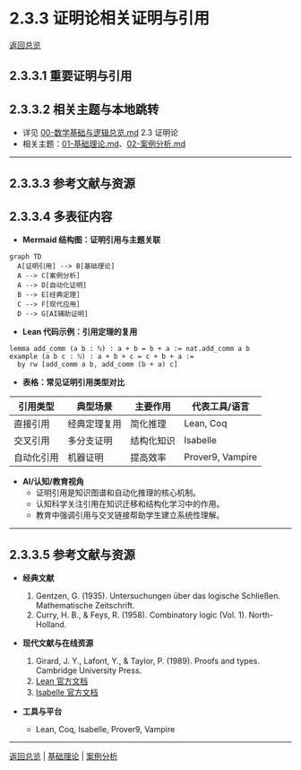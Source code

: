 # 2.3.3 证明论相关证明与引用

[返回总览](../00-数学基础与逻辑总览.md)

## 2.3.3.1 重要证明与引用

## 2.3.3.2 相关主题与本地跳转

- 详见 [00-数学基础与逻辑总览.md](../00-数学基础与逻辑总览.md) 2.3 证明论
- 相关主题：[01-基础理论.md](01-基础理论.md)、[02-案例分析.md](02-案例分析.md)

---

## 2.3.3.3 参考文献与资源

## 2.3.3.4 多表征内容

- **Mermaid 结构图：证明引用与主题关联**

```mermaid
graph TD
  A[证明引用] --> B[基础理论]
  A --> C[案例分析]
  A --> D[自动化证明]
  B --> E[经典定理]
  C --> F[现代应用]
  D --> G[AI辅助证明]
```

- **Lean 代码示例：引用定理的复用**

```lean
lemma add_comm (a b : ℕ) : a + b = b + a := nat.add_comm a b
example (a b c : ℕ) : a + b + c = c + b + a :=
  by rw [add_comm a b, add_comm (b + a) c]
```

- **表格：常见证明引用类型对比**

| 引用类型     | 典型场景         | 主要作用         | 代表工具/语言 |
|--------------|------------------|------------------|---------------|
| 直接引用     | 经典定理复用     | 简化推理         | Lean, Coq     |
| 交叉引用     | 多分支证明       | 结构化知识       | Isabelle      |
| 自动化引用   | 机器证明         | 提高效率         | Prover9, Vampire |

- **AI/认知/教育视角**
  - 证明引用是知识图谱和自动化推理的核心机制。
  - 认知科学关注引用在知识迁移和结构化学习中的作用。
  - 教育中强调引用与交叉链接帮助学生建立系统性理解。

---

## 2.3.3.5 参考文献与资源

- **经典文献**
  1. Gentzen, G. (1935). Untersuchungen über das logische Schließen. Mathematische Zeitschrift.
  2. Curry, H. B., & Feys, R. (1958). Combinatory logic (Vol. 1). North-Holland.

- **现代文献与在线资源**
  1. Girard, J. Y., Lafont, Y., & Taylor, P. (1989). Proofs and types. Cambridge University Press.
  2. [Lean 官方文档](https://leanprover.github.io/)
  3. [Isabelle 官方文档](https://isabelle.in.tum.de/documentation.html)

- **工具与平台**
  - Lean, Coq, Isabelle, Prover9, Vampire

---

[返回总览](00-证明论总览.md) | [基础理论](01-基础理论.md) | [案例分析](02-案例分析.md)
